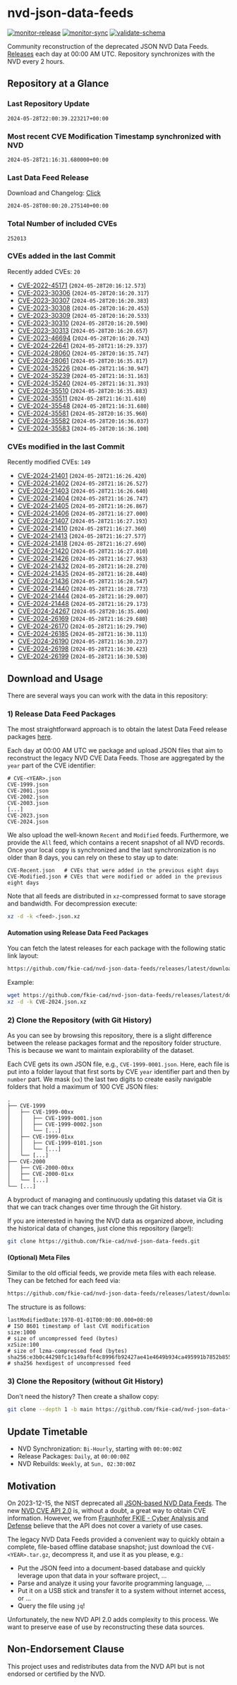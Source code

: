 # nvd-json-data-feeds

[![monitor-release](https://github.com/fkie-cad/nvd-json-data-feeds/actions/workflows/monitor_release.yml/badge.svg)](https://github.com/fkie-cad/nvd-json-data-feeds/actions/workflows/monitor_release.yml)
[![monitor-sync](https://github.com/fkie-cad/nvd-json-data-feeds/actions/workflows/monitor_sync.yml/badge.svg)](https://github.com/fkie-cad/nvd-json-data-feeds/actions/workflows/monitor_sync.yml)
[![validate-schema](https://github.com/fkie-cad/nvd-json-data-feeds/actions/workflows/validate_schema.yml/badge.svg)](https://github.com/fkie-cad/nvd-json-data-feeds/actions/workflows/validate_schema.yml)

Community reconstruction of the deprecated JSON NVD Data Feeds.
[Releases](https://github.com/fkie-cad/nvd-json-data-feeds/releases/latest) each day at 00:00 AM UTC.
Repository synchronizes with the NVD every 2 hours.

## Repository at a Glance

### Last Repository Update

```plain
2024-05-28T22:00:39.223217+00:00
```

### Most recent CVE Modification Timestamp synchronized with NVD

```plain
2024-05-28T21:16:31.680000+00:00
```

### Last Data Feed Release

Download and Changelog: [Click](https://github.com/fkie-cad/nvd-json-data-feeds/releases/latest)

```plain
2024-05-28T00:00:20.275140+00:00
```

### Total Number of included CVEs

```plain
252013
```

### CVEs added in the last Commit

Recently added CVEs: `20`

- [CVE-2022-45171](CVE-2022/CVE-2022-451xx/CVE-2022-45171.json) (`2024-05-28T20:16:12.573`)
- [CVE-2023-30306](CVE-2023/CVE-2023-303xx/CVE-2023-30306.json) (`2024-05-28T20:16:20.317`)
- [CVE-2023-30307](CVE-2023/CVE-2023-303xx/CVE-2023-30307.json) (`2024-05-28T20:16:20.383`)
- [CVE-2023-30308](CVE-2023/CVE-2023-303xx/CVE-2023-30308.json) (`2024-05-28T20:16:20.453`)
- [CVE-2023-30309](CVE-2023/CVE-2023-303xx/CVE-2023-30309.json) (`2024-05-28T20:16:20.533`)
- [CVE-2023-30310](CVE-2023/CVE-2023-303xx/CVE-2023-30310.json) (`2024-05-28T20:16:20.590`)
- [CVE-2023-30313](CVE-2023/CVE-2023-303xx/CVE-2023-30313.json) (`2024-05-28T20:16:20.657`)
- [CVE-2023-46694](CVE-2023/CVE-2023-466xx/CVE-2023-46694.json) (`2024-05-28T20:16:20.743`)
- [CVE-2024-22641](CVE-2024/CVE-2024-226xx/CVE-2024-22641.json) (`2024-05-28T21:16:29.337`)
- [CVE-2024-28060](CVE-2024/CVE-2024-280xx/CVE-2024-28060.json) (`2024-05-28T20:16:35.747`)
- [CVE-2024-28061](CVE-2024/CVE-2024-280xx/CVE-2024-28061.json) (`2024-05-28T20:16:35.817`)
- [CVE-2024-35226](CVE-2024/CVE-2024-352xx/CVE-2024-35226.json) (`2024-05-28T21:16:30.947`)
- [CVE-2024-35239](CVE-2024/CVE-2024-352xx/CVE-2024-35239.json) (`2024-05-28T21:16:31.163`)
- [CVE-2024-35240](CVE-2024/CVE-2024-352xx/CVE-2024-35240.json) (`2024-05-28T21:16:31.393`)
- [CVE-2024-35510](CVE-2024/CVE-2024-355xx/CVE-2024-35510.json) (`2024-05-28T20:16:35.883`)
- [CVE-2024-35511](CVE-2024/CVE-2024-355xx/CVE-2024-35511.json) (`2024-05-28T21:16:31.610`)
- [CVE-2024-35548](CVE-2024/CVE-2024-355xx/CVE-2024-35548.json) (`2024-05-28T21:16:31.680`)
- [CVE-2024-35581](CVE-2024/CVE-2024-355xx/CVE-2024-35581.json) (`2024-05-28T20:16:35.960`)
- [CVE-2024-35582](CVE-2024/CVE-2024-355xx/CVE-2024-35582.json) (`2024-05-28T20:16:36.037`)
- [CVE-2024-35583](CVE-2024/CVE-2024-355xx/CVE-2024-35583.json) (`2024-05-28T20:16:36.100`)


### CVEs modified in the last Commit

Recently modified CVEs: `149`

- [CVE-2024-21401](CVE-2024/CVE-2024-214xx/CVE-2024-21401.json) (`2024-05-28T21:16:26.420`)
- [CVE-2024-21402](CVE-2024/CVE-2024-214xx/CVE-2024-21402.json) (`2024-05-28T21:16:26.527`)
- [CVE-2024-21403](CVE-2024/CVE-2024-214xx/CVE-2024-21403.json) (`2024-05-28T21:16:26.640`)
- [CVE-2024-21404](CVE-2024/CVE-2024-214xx/CVE-2024-21404.json) (`2024-05-28T21:16:26.747`)
- [CVE-2024-21405](CVE-2024/CVE-2024-214xx/CVE-2024-21405.json) (`2024-05-28T21:16:26.867`)
- [CVE-2024-21406](CVE-2024/CVE-2024-214xx/CVE-2024-21406.json) (`2024-05-28T21:16:27.000`)
- [CVE-2024-21407](CVE-2024/CVE-2024-214xx/CVE-2024-21407.json) (`2024-05-28T21:16:27.193`)
- [CVE-2024-21410](CVE-2024/CVE-2024-214xx/CVE-2024-21410.json) (`2024-05-28T21:16:27.360`)
- [CVE-2024-21413](CVE-2024/CVE-2024-214xx/CVE-2024-21413.json) (`2024-05-28T21:16:27.577`)
- [CVE-2024-21418](CVE-2024/CVE-2024-214xx/CVE-2024-21418.json) (`2024-05-28T21:16:27.690`)
- [CVE-2024-21420](CVE-2024/CVE-2024-214xx/CVE-2024-21420.json) (`2024-05-28T21:16:27.810`)
- [CVE-2024-21426](CVE-2024/CVE-2024-214xx/CVE-2024-21426.json) (`2024-05-28T21:16:27.963`)
- [CVE-2024-21432](CVE-2024/CVE-2024-214xx/CVE-2024-21432.json) (`2024-05-28T21:16:28.270`)
- [CVE-2024-21435](CVE-2024/CVE-2024-214xx/CVE-2024-21435.json) (`2024-05-28T21:16:28.440`)
- [CVE-2024-21436](CVE-2024/CVE-2024-214xx/CVE-2024-21436.json) (`2024-05-28T21:16:28.547`)
- [CVE-2024-21440](CVE-2024/CVE-2024-214xx/CVE-2024-21440.json) (`2024-05-28T21:16:28.773`)
- [CVE-2024-21444](CVE-2024/CVE-2024-214xx/CVE-2024-21444.json) (`2024-05-28T21:16:29.007`)
- [CVE-2024-21448](CVE-2024/CVE-2024-214xx/CVE-2024-21448.json) (`2024-05-28T21:16:29.173`)
- [CVE-2024-24267](CVE-2024/CVE-2024-242xx/CVE-2024-24267.json) (`2024-05-28T20:16:35.400`)
- [CVE-2024-26169](CVE-2024/CVE-2024-261xx/CVE-2024-26169.json) (`2024-05-28T21:16:29.680`)
- [CVE-2024-26170](CVE-2024/CVE-2024-261xx/CVE-2024-26170.json) (`2024-05-28T21:16:29.790`)
- [CVE-2024-26185](CVE-2024/CVE-2024-261xx/CVE-2024-26185.json) (`2024-05-28T21:16:30.113`)
- [CVE-2024-26190](CVE-2024/CVE-2024-261xx/CVE-2024-26190.json) (`2024-05-28T21:16:30.237`)
- [CVE-2024-26198](CVE-2024/CVE-2024-261xx/CVE-2024-26198.json) (`2024-05-28T21:16:30.423`)
- [CVE-2024-26199](CVE-2024/CVE-2024-261xx/CVE-2024-26199.json) (`2024-05-28T21:16:30.530`)


## Download and Usage

There are several ways you can work with the data in this repository:

### 1) Release Data Feed Packages

The most straightforward approach is to obtain the latest Data Feed release packages [here](https://github.com/fkie-cad/nvd-json-data-feeds/releases/latest).

Each day at 00:00 AM UTC we package and upload JSON files that aim to reconstruct the legacy NVD CVE Data Feeds.
Those are aggregated by the `year` part of the CVE identifier:

```
# CVE-<YEAR>.json
CVE-1999.json
CVE-2001.json
CVE-2002.json
CVE-2003.json
[...]
CVE-2023.json
CVE-2024.json
```

We also upload the well-known `Recent` and `Modified` feeds.
Furthermore, we provide the `All` feed, which contains a recent snapshot of all NVD records.
Once your local copy is synchronized and the last synchronization is no older than 8 days, you can rely on these to stay up to date:

```plain
CVE-Recent.json   # CVEs that were added in the previous eight days
CVE-Modified.json # CVEs that were modified or added in the previous eight days
```

Note that all feeds are distributed in `xz`-compressed format to save storage and bandwidth.
For decompression execute:

```sh
xz -d -k <feed>.json.xz
```

#### Automation using Release Data Feed Packages

You can fetch the latest releases for each package with the following static link layout:

```sh
https://github.com/fkie-cad/nvd-json-data-feeds/releases/latest/download/CVE-<YEAR>.json.xz
```

Example:

```sh
wget https://github.com/fkie-cad/nvd-json-data-feeds/releases/latest/download/CVE-2024.json.xz
xz -d -k CVE-2024.json.xz
```

### 2) Clone the Repository (with Git History)

As you can see by browsing this repository, there is a slight difference between the release packages format and the repository folder structure.
This is because we want to maintain explorability of the dataset.

Each CVE gets its own JSON file, e.g., `CVE-1999-0001.json`.
Here, each file is put into a folder layout that first sorts by CVE `year` identifier part and then by `number` part.
We mask (`xx`) the last two digits to create easily navigable folders that hold a maximum of 100 CVE JSON files:

```plain
.
├── CVE-1999
│   ├── CVE-1999-00xx
│   │   ├── CVE-1999-0001.json
│   │   ├── CVE-1999-0002.json
│   │   └── [...]
│   ├── CVE-1999-01xx
│   │   ├── CVE-1999-0101.json
│   │   └── [...]
│   └── [...]
├── CVE-2000
│   ├── CVE-2000-00xx
│   ├── CVE-2000-01xx
│   └── [...]
└── [...]
```

A byproduct of managing and continuously updating this dataset via Git is that we can track changes over time through the Git history.

If you are interested in having the NVD data as organized above, including the historical data of changes, just clone this repository (large!):

```sh
git clone https://github.com/fkie-cad/nvd-json-data-feeds.git
```

#### (Optional) Meta Files

Similar to the old official feeds, we provide meta files with each release. They can be fetched for each feed via:

```sh
https://github.com/fkie-cad/nvd-json-data-feeds/releases/latest/download/CVE-<YEAR>.meta
```

The structure is as follows:

```plain
lastModifiedDate:1970-01-01T00:00:00.000+00:00                          # ISO 8601 timestamp of last CVE modification
size:1000                                                               # size of uncompressed feed (bytes)
xzSize:100                                                              # size of lzma-compressed feed (bytes)
sha256:e3b0c44298fc1c149afbf4c8996fb92427ae41e4649b934ca495991b7852b855 # sha256 hexdigest of uncompressed feed
```

### 3) Clone the Repository (without Git History)

Don't need the history? Then create a shallow copy:

```sh
git clone --depth 1 -b main https://github.com/fkie-cad/nvd-json-data-feeds.git
```


## Update Timetable

* NVD Synchronization: `Bi-Hourly`, starting with `00:00:00Z`
* Release Packages: `Daily`, at `00:00:00Z`
* NVD Rebuilds: `Weekly`, at `Sun, 02:30:00Z`


## Motivation

On 2023-12-15, the NIST deprecated all [JSON-based NVD Data Feeds](https://nvd.nist.gov/vuln/data-feeds#divRetirementBanner-1).
The new [NVD CVE API 2.0](https://nvd.nist.gov/developers/vulnerabilities) is, without a doubt, a great way to obtain CVE information.
However, we from [Fraunhofer FKIE - Cyber Analysis and Defense](https://www.fkie.fraunhofer.de/en/departments/cad.html) believe that the API does not cover a variety of use cases.

The legacy NVD Data Feeds provided a convenient way to quickly obtain a complete, file-based offline database snapshot; just download the `CVE-<YEAR>.tar.gz`, decompress it, and use it as you please, e.g.:

- Put the JSON feed into a document-based database and quickly leverage upon that data in your software project, ...
- Parse and analyze it using your favorite programming language, ...
- Put it on a USB stick and transfer it to a system without internet access, or ...
- Query the file using `jq`!

Unfortunately, the new NVD API 2.0 adds complexity to this process.
We want to preserve ease of use by reconstructing these data sources.

## Non-Endorsement Clause

This project uses and redistributes data from the NVD API but is not endorsed or certified by the NVD.
